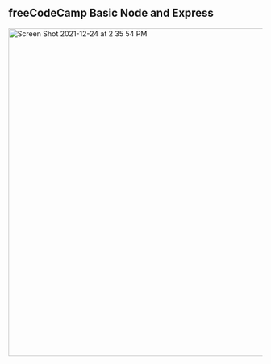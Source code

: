 ## freeCodeCamp Basic Node and Express

<img width="651" alt="Screen Shot 2021-12-24 at 2 35 54 PM" src="https://user-images.githubusercontent.com/81501711/147373587-24a92c24-f6c1-4752-86f7-76643a31caa0.png">
